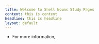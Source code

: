 ```yaml
---
title: Welcome to Shell Nouns Study Pages
content: this is content
headline: this is headline
layout: default
---
```


- For more information, 
